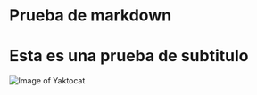 # Prueba de markdown
# Esta es una prueba de subtitulo
![Image of Yaktocat](https://octodex.github.com/images/yaktocat.png)
